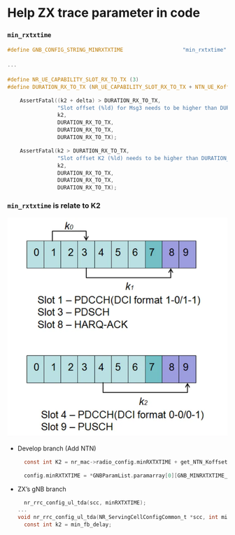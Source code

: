 # Help ZX trace parameter in code

### `min_rxtxtime`

```c
#define GNB_CONFIG_STRING_MINRXTXTIME                   "min_rxtxtime"

...

#define NR_UE_CAPABILITY_SLOT_RX_TO_TX (3)
#define DURATION_RX_TO_TX (NR_UE_CAPABILITY_SLOT_RX_TO_TX + NTN_UE_Koffset)

```

```c
    AssertFatal((k2 + delta) > DURATION_RX_TO_TX,
                "Slot offset (%ld) for Msg3 needs to be higher than DURATION_RX_TO_TX (%d). Please set min_rxtxtime at least to %d in gNB config file or gNBs.[0].min_rxtxtime=%d via command line.\n",
                k2,
                DURATION_RX_TO_TX,
                DURATION_RX_TO_TX,
                DURATION_RX_TO_TX);
```

```c
    AssertFatal(k2 > DURATION_RX_TO_TX,
                "Slot offset K2 (%ld) needs to be higher than DURATION_RX_TO_TX (%d). Please set min_rxtxtime at least to %d in gNB config file or gNBs.[0].min_rxtxtime=%d via command line.\n",
                k2,
                DURATION_RX_TO_TX,
                DURATION_RX_TO_TX,
                DURATION_RX_TO_TX);
```

### `min_rxtxtime` is relate to K2

![image.png](Help%20ZX%20trace%20parameter%20in%20code%2016510098314380d58ef1f6327756dc28/image.png)

- Develop branch (Add NTN)
    
    ```c
      const int K2 = nr_mac->radio_config.minRXTXTIME + get_NTN_Koffset(scc);
    ```
    
    ```c
      config.minRXTXTIME = *GNBParamList.paramarray[0][GNB_MINRXTXTIME_IDX].iptr;
    ```
    
- ZX’s gNB branch
    
    ```c
      nr_rrc_config_ul_tda(scc, minRXTXTIME);
    ...
    void nr_rrc_config_ul_tda(NR_ServingCellConfigCommon_t *scc, int min_fb_delay){
      const int k2 = min_fb_delay;
    ```